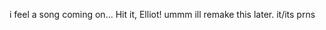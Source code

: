i feel a song coming on... Hit it, Elliot!
ummm ill remake this later. it/its prns


<!---
phighterfifteen/phighterfifteen is a ✨ special ✨ repository because its `README.md` (this file) appears on your GitHub profile.
You can click the Preview link to take a look at your changes.
--->
